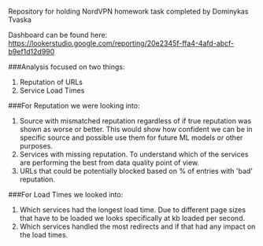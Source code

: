 Repository for holding NordVPN homework task completed by Dominykas Tvaska

Dashboard can be found here: https://lookerstudio.google.com/reporting/20e2345f-ffa4-4afd-abcf-b9ef1d12d990

###Analysis focused on two things:
1. Reputation of URLs
2. Service Load Times

###For Reputation we were looking into:
1. Source with mismatched reputation regardless of if true reputation was shown as worse or better. This would show how confident we can be in specific source and possible use them for future ML models or other purposes.
2. Services with missing reputation. To understand which of the services are performing the best from data quality point of view.
3. URLs that could be potentially blocked based on % of entries with 'bad' reputation.

###For Load Times we looked into:
1. Which services had the longest load time. Due to different page sizes that have to be loaded we looks specifically at kb loaded per second.
2. Which services handled the most redirects and if that had any impact on the load times.

